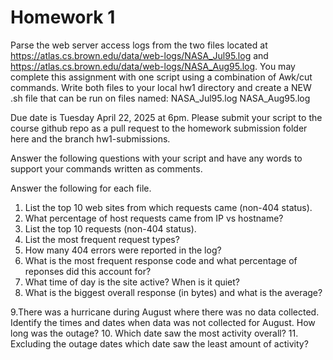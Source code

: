 # Homework 1

Parse the web server access logs from the two files located at https://atlas.cs.brown.edu/data/web-logs/NASA_Jul95.log and https://atlas.cs.brown.edu/data/web-logs/NASA_Aug95.log. You may complete this assignment with one script using a combination of Awk/cut commands. Write both files to your local hw1 directory and create a NEW .sh file that can be run on files named:
NASA_Jul95.log
NASA_Aug95.log

Due date is Tuesday April 22, 2025 at 6pm. Please submit your script to the course github repo as a pull request to the homework submission folder here and the branch hw1-submissions.

Answer the following questions with your script and have any words to support your commands written as comments.

Answer the following for each file.

1. List the top 10 web sites from which requests came (non-404 status).
2. What percentage of host requests came from IP vs hostname?
3. List the top 10 requests (non-404 status).
4. List the most frequent request types? 
5. How many 404 errors were reported in the log? 
6. What is the most frequent response code and what percentage of reponses did this account for? 
7. What time of day is the site active? When is it quiet?
8. What is the biggest overall response (in bytes) and what is the average?

9.There was a hurricane during August where there was no data collected. Identify the times and dates when data was not collected for August. How long was the outage?
10. Which date saw the most activity overall?
11. Excluding the outage dates which date saw the least amount of activity?

